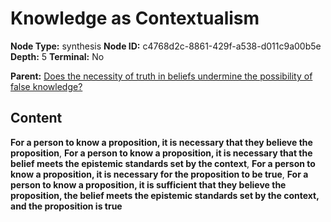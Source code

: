 # Knowledge as Contextualism

**Node Type:** synthesis
**Node ID:** c4768d2c-8861-429f-a538-d011c9a00b5e
**Depth:** 5
**Terminal:** No

**Parent:** [Does the necessity of truth in beliefs undermine the possibility of false knowledge?](does-the-necessity-of-truth-in-beliefs-undermine-the-possibility-of-false-knowledge-antithesis-a066af6d-2db6-4037-a5ce-2bbbb7a9d9db.md)

## Content

**For a person to know a proposition, it is necessary that they believe the proposition**, **For a person to know a proposition, it is necessary that the belief meets the epistemic standards set by the context**, **For a person to know a proposition, it is necessary for the proposition to be true**, **For a person to know a proposition, it is sufficient that they believe the proposition, the belief meets the epistemic standards set by the context, and the proposition is true**
